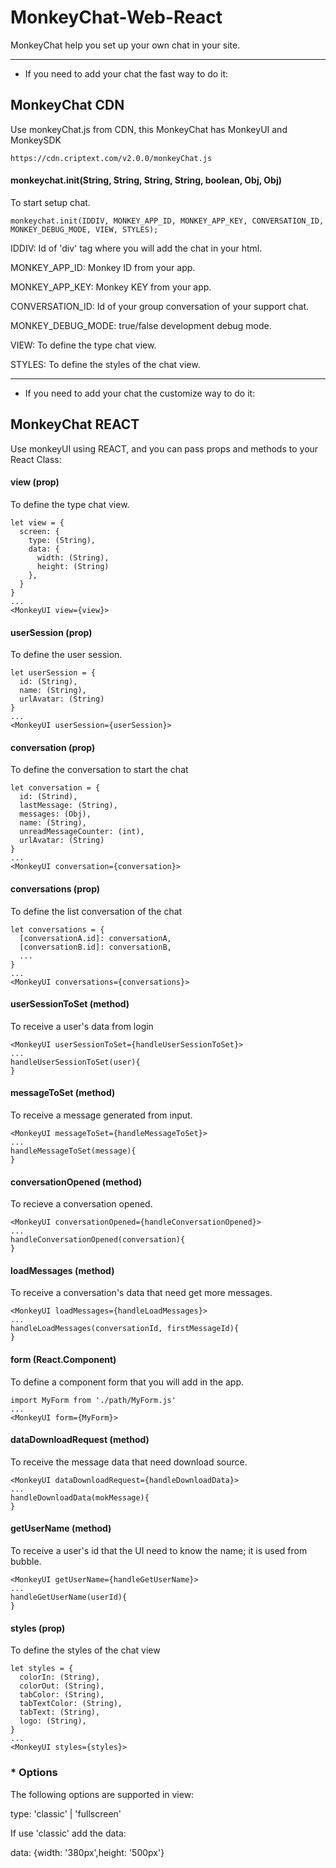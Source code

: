 # MonkeyChat-Web-React

MonkeyChat help you set up your own chat in your site.

***

* If you need to add your chat the fast way to do it:

## MonkeyChat CDN
Use monkeyChat.js from CDN, this MonkeyChat has MonkeyUI and MonkeySDK
```
https://cdn.criptext.com/v2.0.0/monkeyChat.js
```
#### monkeychat.init(String, String, String, String, boolean, Obj, Obj)
To start setup chat.
```
monkeychat.init(IDDIV, MONKEY_APP_ID, MONKEY_APP_KEY, CONVERSATION_ID, MONKEY_DEBUG_MODE, VIEW, STYLES);
```
IDDIV: Id of 'div' tag where you will add the chat in your html.

MONKEY_APP_ID: Monkey ID from your app.

MONKEY_APP_KEY: Monkey KEY from your app.

CONVERSATION_ID: Id of your group conversation of your support chat.

MONKEY_DEBUG_MODE: true/false development debug mode.

VIEW: To define the type chat view.

STYLES: To define the styles of the chat view.

***

* If you need to add your chat the customize way to do it:

## MonkeyChat REACT
Use monkeyUI using REACT, and you can pass props and methods to your React Class:

#### view (prop)
To define the type chat view.
```
let view = {
  screen: {
    type: (String),
    data: {
      width: (String),
      height: (String)
    },
  }
}
...
<MonkeyUI view={view}>
```

#### userSession (prop)
To define the user session.
```
let userSession = {
  id: (String),
  name: (String),
  urlAvatar: (String)
}
...
<MonkeyUI userSession={userSession}>
```

#### conversation (prop)
To define the conversation to start the chat
```
let conversation = {
  id: (Strind),
  lastMessage: (String),
  messages: (Obj),
  name: (String),
  unreadMessageCounter: (int),
  urlAvatar: (String)
}
...
<MonkeyUI conversation={conversation}>
```

#### conversations (prop)
To define the list conversation of the chat
```
let conversations = {
  [conversationA.id]: conversationA,
  [conversationB.id]: conversationB,
  ...
}
...
<MonkeyUI conversations={conversations}>
```

#### userSessionToSet (method)
To receive a user's data from login
```
<MonkeyUI userSessionToSet={handleUserSessionToSet}>
...
handleUserSessionToSet(user){
}

```

#### messageToSet (method)
To receive a message generated from input.
```
<MonkeyUI messageToSet={handleMessageToSet}>
...
handleMessageToSet(message){
}
```

#### conversationOpened (method)
To recieve a conversation opened.
```
<MonkeyUI conversationOpened={handleConversationOpened}>
...
handleConversationOpened(conversation){
}
```

#### loadMessages (method)
To receive a conversation's data that need get more messages.
```
<MonkeyUI loadMessages={handleLoadMessages}>
...
handleLoadMessages(conversationId, firstMessageId){
}
```

#### form (React.Component)
To define a component form that you will add in the app.
```
import MyForm from './path/MyForm.js'
...
<MonkeyUI form={MyForm}>
```

#### dataDownloadRequest (method)
To receive the message data that need download source.
```
<MonkeyUI dataDownloadRequest={handleDownloadData}>
...
handleDownloadData(mokMessage){
}
```

#### getUserName (method)
To receive a user's id that the UI need to know the name; it is used from bubble. 
```
<MonkeyUI getUserName={handleGetUserName}>
...
handleGetUserName(userId){
}
```

#### styles (prop)
To define the styles of the chat view
```
let styles = {
  colorIn: (String),
  colorOut: (String),
  tabColor: (String),
  tabTextColor: (String),
  tabText: (String),
  logo: (String),
}
...
<MonkeyUI styles={styles}>
```


### * Options
The following options are supported in view:

type: 'classic' | 'fullscreen'

If use 'classic' add the data:

data: {width: '380px',height: '500px'}
